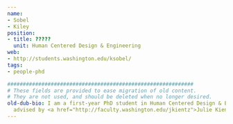 ```yaml
---
name:
- Sobel
- Kiley
position:
- title: ?????
  unit: Human Centered Design & Engineering
web:
- http://students.washington.edu/ksobel/
tags:
- people-phd

############################################################
# These fields are provided to ease migration of old content.
# They are not used, and should be deleted when no longer desired.
old-dub-bio: I am a first-year PhD student in Human Centered Design & Engineering
  advised by <a href="http://faculty.washington.edu/jkientz">Julie Kientz</a>.
---
```

